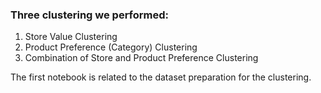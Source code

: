 ### Three clustering we performed:
1.	Store Value Clustering
2. Product Preference (Category) Clustering
3. Combination of Store and Product Preference Clustering

The first notebook is related to the dataset preparation for the clustering.
